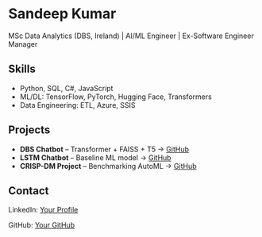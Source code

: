 <html>
<head>
  <title> Sandeep Kumar | AI/ML Portfolio </title>
</head>
<body>
  <h1>Sandeep Kumar</h1>
  <p>MSc Data Analytics (DBS, Ireland) | AI/ML Engineer | Ex-Software Engineer Manager</p>

  <h2>Skills</h2>
  <ul>
    <li>Python, SQL, C#, JavaScript</li>
    <li>ML/DL: TensorFlow, PyTorch, Hugging Face, Transformers</li>
    <li>Data Engineering: ETL, Azure, SSIS</li>
  </ul>

  <h2>Projects</h2>
  <ul>
    <li><b>DBS Chatbot</b> – Transformer + FAISS + T5 → <a href="https://github.com/sandeepkumar-84/DBS-Msc-Applied-Research-2025">GitHub</a></li>
    <li><b>LSTM Chatbot</b> – Baseline ML model → <a href="https://github.com/yourusername/lstm-chatbot">GitHub</a></li>
    <li><b>CRISP-DM Project</b> – Benchmarking AutoML → <a href="https://github.com/yourusername/crispdm">GitHub</a></li>
  </ul>

  <h2>Contact</h2>
  <p>LinkedIn: <a href="www.linkedin.com/in/sandeepkumar84">Your Profile</a></p>
  <p>GitHub: <a href="https://github.com/sandeepkumar-84)">Your GitHub</a></p>
</body>
</html>
